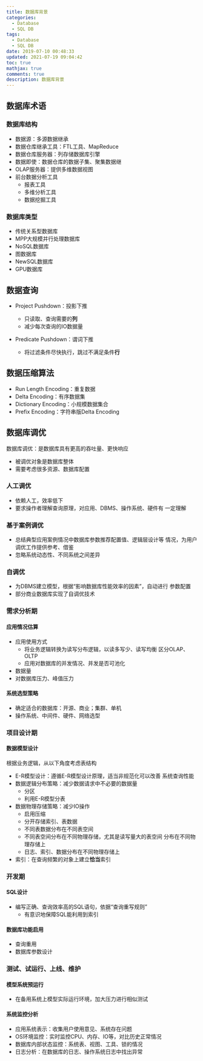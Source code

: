 ```yaml
---
title: 数据库背景
categories:
  - Database
  - SQL DB
tags:
  - Database
  - SQL DB
date: 2019-07-10 00:48:33
updated: 2021-07-19 09:04:42
toc: true
mathjax: true
comments: true
description: 数据库背景
---
```


##	数据库术语

###	数据库结构

-	数据源：多源数据继承
-	数据仓库继承工具：FTL工具、MapReduce
-	数据仓库服务器：列存储数据库引擎
-	数据即使：数据仓库的数据子集、聚集数据继
-	OLAP服务器：提供多维数据视图
-	前台数据分析工具
	-	报表工具
	-	多维分析工具
	-	数据挖掘工具

###	数据库类型

-	传统关系型数据库
-	MPP大规模并行处理数据库
-	NoSQL数据库
-	图数据库
-	NewSQL数据库
-	GPU数据库

##	数据查询

-	Project Pushdown：投影下推
	-	只读取、查询需要的**列**
	-	减少每次查询的IO数据量

-	Predicate Pushdown：谓词下推
	-	将过滤条件尽快执行，跳过不满足条件**行**

##	数据压缩算法

-	Run Length Encoding：重复数据
-	Delta Encoding：有序数据集
-	Dictionary Encoding：小规模数据集合
-	Prefix Encoding：字符串版Delta Encoding

##	数据库调优

数据库调优：是数据库具有更高的吞吐量、更快响应

-	被调优对象是数据库整体
-	需要考虑很多资源、数据库配置

###	人工调优

-	依赖人工，效率低下
-	要求操作者理解查询原理，对应用、DBMS、操作系统、硬件有
	一定理解

###	基于案例调优

-	总结典型应用案例情况中数据库参数推荐配置值、逻辑层设计等
	情况，为用户调优工作提供参考、借鉴
-	忽略系统动态性、不同系统之间差异

###	自调优

-	为DBMS建立模型，根据“影响数据库性能效率的因素”，自动进行
	参数配置
-	部分商业数据库实现了自调优技术

###	需求分析期

####	应用情况估算

-	应用使用方式
	-	将业务逻辑转换为读写分布逻辑，以读多写少、读写均衡
		区分OLAP、OLTP
	-	应用对数据库的并发情况、并发是否可池化
-	数据量
-	对数据库压力、峰值压力

####	系统选型策略

-	确定适合的数据库：开源、商业；集群、单机
-	操作系统、中间件、硬件、网络选型

###	项目设计期

####	数据模型设计

根据业务逻辑，从以下角度考虑表结构

-	E-R模型设计：遵循E-R模型设计原理，适当非规范化可以改善
	系统查询性能
-	数据逻辑分布策略：减少数据请求中不必要的数据量
	-	分区
	-	利用E-R模型分表
-	数据物理存储策略：减少IO操作
	-	启用压缩
	-	分开存储索引、表数据
	-	不同表数据分布在不同表空间
	-	不同表空间分布在不同物理存储，尤其是读写量大的表空间
		分布在不同物理存储上
	-	日志、索引、数据分布在不同物理存储上
-	索引：在查询频繁的对象上建立**恰当**索引

###	开发期

####	SQL设计

-	编写正确、查询效率高的SQL语句，依据“查询重写规则”
	-	有意识地保障SQL能利用到索引

####	数据库功能启用

-	查询重用
-	数据库参数设计

###	测试、试运行、上线、维护

####	模型系统预运行

-	在备用系统上模型实际运行环境，加大压力进行相似测试

####	系统监控分析

-	应用系统表示：收集用户使用意见、系统存在问题
-	OS环境监控：实时监控CPU、内存、IO等，对比历史正常情况
-	数据库内部状态监控：系统表、视图、工具、锁的情况
-	日志分析：在数据库的日志、操作系统日志中找出异常
